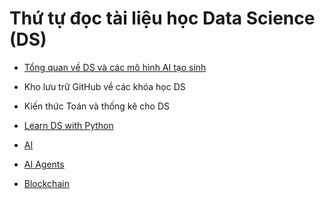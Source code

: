 

# Thứ tự đọc tài liệu học Data Science (DS)
- [Tổng quan về DS và các mô hình AI tạo sinh](https://github.com/hoanglong8/Document-Data-science/blob/main/Ph%C3%A2n%20lo%E1%BA%A1i%20Data%20Science%20%26%20c%C3%A1c%20m%C3%B4%20h%C3%ACnh%20AI%20Generative.md)
- Kho lưu trữ GitHub về các khóa học DS
- Kiến thức Toán và thống kê cho DS

- [Learn DS with Python](https://github.com/hoanglong8/Document-Data-science/tree/main/Learn%20Data%20Analysis%20with%20Python%3A%20Lessons%20in%20Coding)
- [AI](https://github.com/hoanglong8/Document-Data-science/tree/main/Artificial-Intelligence-人工智能)
- [AI Agents](https://github.com/hoanglong8/Document-Data-science/tree/main/AI-Agents)
- [Blockchain](https://github.com/hoanglong8/Document-Data-science/tree/main/Blockchain)

